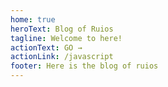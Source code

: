 ```yaml
---
home: true
heroText: Blog of Ruios
tagline: Welcome to here!
actionText: GO →
actionLink: /javascript
footer: Here is the blog of ruios
---
```

